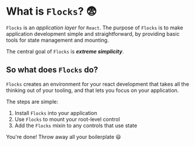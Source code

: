# What is `Flocks`? 😨

`Flocks` is an *application layer* for `React`.  The purpose of `Flocks` is to make application
development simple and straightforward, by providing basic tools for state management and mounting.

The central goal of `Flocks` is ***extreme simplicity***.



## So what does `Flocks` do?

`Flocks` creates an environment for your react development that takes all the thinking out of your
tooling, and that lets you focus on your application.

The steps are simple:

  1. Install `Flocks` into your application
  1. Use `Flocks` to mount your root-level control
  1. Add the `Flocks` mixin to any controls that use state

You're done!  Throw away all your boilerplate 😃